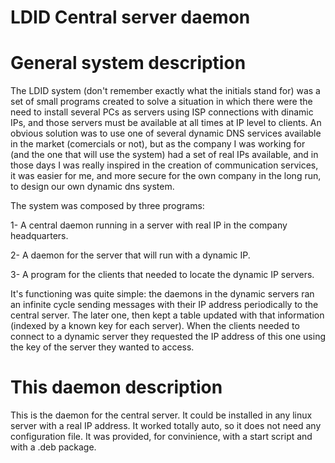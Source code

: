 # LDID Central server daemon

General system description
==========================

The LDID system (don't remember exactly what the initials stand for) was a set of small programs created to solve a situation in which there were the need to install several PCs as servers using ISP connections with dinamic IPs, and those servers must be available at all times at IP level to clients.
An obvious solution was to use one of several dynamic DNS services available in the market (comercials or not), but as the company I was working for (and the one that will use the system) had a set of real IPs available, and in those days I was really inspired in the creation of communication services, it was easier for me, and more secure for the own company in the long run, to design our own dynamic dns system.

The system was composed by three programs:

1- A central daemon running in a server with real IP in the company headquarters.

2- A daemon for the server that will run with a dynamic IP.

3- A program for the clients that needed to locate the dynamic IP servers.

It's functioning was quite simple: the daemons in the dynamic servers ran an infinite cycle sending messages with their IP address periodically to the central server. The later one, then kept a table updated with that information (indexed by a known key for each server). When the clients needed to connect to a dynamic server they requested the IP address of this one using the key of the server they wanted to access.


This daemon description
=======================

This is the daemon for the central server. It could be installed in any linux server with a real IP address. It worked totally auto, so it does not need any configuration file. It was provided, for convinience, with a start script and with a .deb package.
